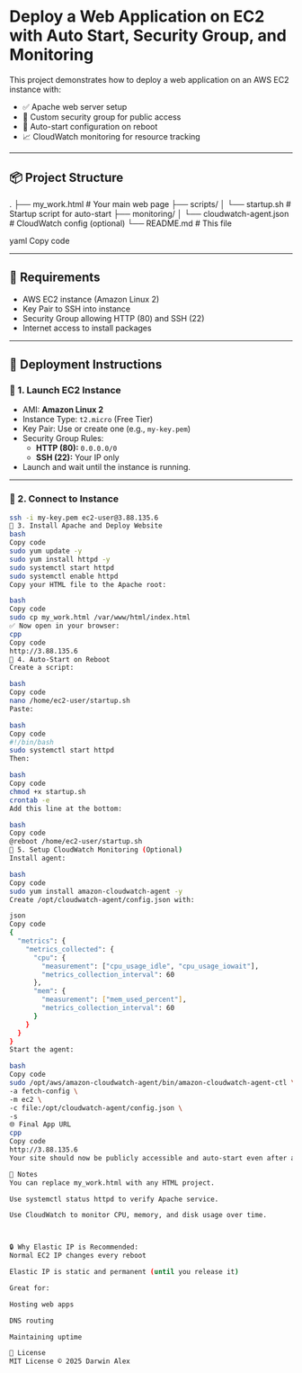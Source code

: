 # Deploy a Web Application on EC2 with Auto Start, Security Group, and Monitoring

This project demonstrates how to deploy a web application on an AWS EC2 instance with:

- ✅ Apache web server setup
- 🔐 Custom security group for public access
- 🔁 Auto-start configuration on reboot
- 📈 CloudWatch monitoring for resource tracking

---

## 📦 Project Structure

.
├── my_work.html # Your main web page
├── scripts/
│ └── startup.sh # Startup script for auto-start
├── monitoring/
│ └── cloudwatch-agent.json # CloudWatch config (optional)
└── README.md # This file

yaml
Copy code

---

## 🔧 Requirements

- AWS EC2 instance (Amazon Linux 2)
- Key Pair to SSH into instance
- Security Group allowing HTTP (80) and SSH (22)
- Internet access to install packages

---

## 🚀 Deployment Instructions

### 🔹 1. Launch EC2 Instance

- AMI: **Amazon Linux 2**
- Instance Type: `t2.micro` (Free Tier)
- Key Pair: Use or create one (e.g., `my-key.pem`)
- Security Group Rules:
  - **HTTP (80):** `0.0.0.0/0`
  - **SSH (22):** Your IP only
- Launch and wait until the instance is running.

---

### 🔹 2. Connect to Instance

```bash
ssh -i my-key.pem ec2-user@3.88.135.6
🔹 3. Install Apache and Deploy Website
bash
Copy code
sudo yum update -y
sudo yum install httpd -y
sudo systemctl start httpd
sudo systemctl enable httpd
Copy your HTML file to the Apache root:

bash
Copy code
sudo cp my_work.html /var/www/html/index.html
✅ Now open in your browser:
cpp
Copy code
http://3.88.135.6
🔹 4. Auto-Start on Reboot
Create a script:

bash
Copy code
nano /home/ec2-user/startup.sh
Paste:

bash
Copy code
#!/bin/bash
sudo systemctl start httpd
Then:

bash
Copy code
chmod +x startup.sh
crontab -e
Add this line at the bottom:

bash
Copy code
@reboot /home/ec2-user/startup.sh
🔹 5. Setup CloudWatch Monitoring (Optional)
Install agent:

bash
Copy code
sudo yum install amazon-cloudwatch-agent -y
Create /opt/cloudwatch-agent/config.json with:

json
Copy code
{
  "metrics": {
    "metrics_collected": {
      "cpu": {
        "measurement": ["cpu_usage_idle", "cpu_usage_iowait"],
        "metrics_collection_interval": 60
      },
      "mem": {
        "measurement": ["mem_used_percent"],
        "metrics_collection_interval": 60
      }
    }
  }
}
Start the agent:

bash
Copy code
sudo /opt/aws/amazon-cloudwatch-agent/bin/amazon-cloudwatch-agent-ctl \
-a fetch-config \
-m ec2 \
-c file:/opt/cloudwatch-agent/config.json \
-s
🌐 Final App URL
cpp
Copy code
http://3.88.135.6
Your site should now be publicly accessible and auto-start even after a reboot.

📌 Notes
You can replace my_work.html with any HTML project.

Use systemctl status httpd to verify Apache service.

Use CloudWatch to monitor CPU, memory, and disk usage over time.



🔒 Why Elastic IP is Recommended:
Normal EC2 IP changes every reboot

Elastic IP is static and permanent (until you release it)

Great for:

Hosting web apps

DNS routing

Maintaining uptime

📜 License
MIT License © 2025 Darwin Alex
